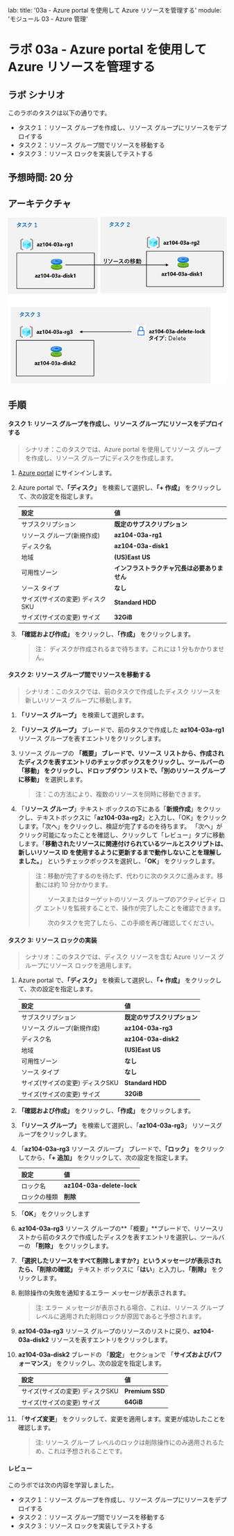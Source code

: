 lab:
    title: '03a - Azure portal を使用して Azure リソースを管理する'
    module: 'モジュール 03 - Azure 管理'

# ラボ 03a - Azure portal を使用して Azure リソースを管理する
## ラボ シナリオ

このラボのタスクは以下の通りです。

+ タスク１：リソース グループを作成し、リソース グループにリソースをデプロイする
+ タスク２：リソース グループ間でリソースを移動する
+ タスク３：リソース ロックを実装してテストする



## 予想時間: 20 分



## アーキテクチャ

![image](./media/lab03a.png)



## 手順

#### タスク 1: リソース グループを作成し、リソース グループにリソースをデプロイする

> シナリオ：このタスクでは、Azure portal を使用してリソース グループを作成し、リソース グループにディスクを作成します。

1. [Azure portal](https://portal.azure.com) にサインインします。

1. Azure portal で、**「ディスク」** を検索して選択し、**「+ 作成」** をクリックして、次の設定を指定します。

    |設定|値|
    |---|---|
    |サブスクリプション| **既定のサブスクリプション** |
    |リソース グループ(新規作成)| **az104-03a-rg1** |
    |ディスク名| **az104-03a-disk1** |
    |地域| **(US)East US** |
    |可用性ゾーン| **インフラストラクチャ冗長は必要ありません** |
    |ソース タイプ| **なし** |
    |サイズ(サイズの変更) ディスクSKU| **Standard HDD** |
    |サイズ(サイズの変更) サイズ| **32GiB** |

1. **「確認および作成」** をクリックし、**「作成」** をクリックします。

    >注： ディスクが作成されるまで待ちます。これには 1 分もかかりません。
    
    

#### タスク 2: リソース グループ間でリソースを移動する 

> シナリオ：このタスクでは、前のタスクで作成したディスク リソースを新しいリソース グループに移動します。 

1. **「リソース グループ」** を検索して選択します。 

1. **「リソース グループ」** ブレードで、前のタスクで作成した **az104-03a-rg1** リソース グループを表すエントリをクリックします。

1. リソース グループの **「概要」 **ブレードで、リソース リストから、作成されたディスクを表すエントリのチェックボックスをクリックし、ツールバーの **「移動」** をクリックし、ドロップダウン リストで、**「別のリソース グループに移動」** を選択します。

    >注：この方法により、複数のリソースを同時に移動できます。 

1. 「**リソース グループ**」テキスト ボックスの下にある「**新規作成**」をクリックし、テキストボックスに「**az104-03a-rg2**」と入力し、「OK」をクリックします。「次へ」をクリックし、検証が完了するのを待ちます。 「次へ」がクリック可能になったことを確認し、クリックして「レビュー」タブに移動します。「**移動されたリソースに関連付けられているツールとスクリプトは、新しいリソース ID を使用するように更新するまで動作しないことを理解しました。**」 というチェックボックスを選択し、「**OK**」 をクリックします。

    >注：移動が完了するのを待たず、代わりに次のタスクに進みます。移動には約 10 分かかります。
    >
    >　　ソースまたはターゲットのリソース グループのアクティビティ ログ エントリを監視することで、操作が完了したことを確認できます。
    >
    >　　次のタスクを完了したら、この手順を再び確認してください。
    
    

#### タスク 3: リソース ロックの実装

> シナリオ：このタスクでは、ディスク リソースを含む Azure リソース グループにリソース ロックを適用します。

1. Azure portal で、**「ディスク」** を検索して選択し、**「+ 作成」** をクリックして、次の設定を指定します。

    | 設定                             | 値                           |
    | -------------------------------- | ---------------------------- |
    | サブスクリプション               | **既定のサブスクリプション** |
    | リソース グループ(新規作成)      | **az104-03a-rg3**            |
    | ディスク名                       | **az104-03a-disk2**          |
    | 地域                             | **(US)East US**              |
    | 可用性ゾーン                     | **なし**                     |
    | ソース タイプ                    | **なし**                     |
    | サイズ(サイズの変更) ディスクSKU | **Standard HDD**             |
    | サイズ(サイズの変更) サイズ      | **32GiB**                    |

1. **「確認および作成」** をクリックし、**「作成」** をクリックします。

1. **「リソース グループ」** を検索して選択し、「**az104-03a-rg3**」 リソースグループをクリックします。 

1. 「**az104-03a-rg3** リソース グループ」 ブレードで、**「ロック」** をクリックしてから、**「+ 追加」** をクリックして、次の設定を指定します。

    |設定|値|
    |---|---|
    |ロック名| **az104-03a-delete-lock** |
    |ロックの種類| **削除** |

1. 「**OK**」 をクリックします    

1. **az104-03a-rg3** リソース グループの**「概要」**ブレードで、リソースリストから前のタスクで作成したディスクを表すエントリを選択し、ツールバーの **「削除」** をクリックします。 

1. **「選択したリソースをすべて削除しますか?」**というメッセージが表示されたら、**「削除の確認」** テキスト ボックスに「**はい**」と入力し、**「削除」** をクリックします。

1. 削除操作の失敗を通知するエラー メッセージが表示されます。 

    >注: エラー メッセージが表示される場合、これは、リソース グループ レベルに適用された削除ロックが原因であると予想されます。

1. **az104-03a-rg3** リソース グループのリソースのリストに戻り、**az104-03a-disk2** リソースを表すエントリをクリックします。 

1. **az104-03a-disk2** ブレードの 「**設定**」 セクションで 「**サイズおよびパフォーマンス**」 をクリックし、次の設定を指定します。

    | 設定                             | 値              |
    | -------------------------------- | --------------- |
    | サイズ(サイズの変更) ディスクSKU | **Premium SSD** |
    | サイズ(サイズの変更) サイズ      | **64GiB**       |

1. 「**サイズ変更**」 をクリックして、変更を適用します。変更が成功したことを確認します。

     >注: リソース グループ レベルのロックは削除操作にのみ適用されるため、これは予想されることです。 



#### レビュー

このラボでは次の内容を学習しました。

+ タスク１：リソース グループを作成し、リソース グループにリソースをデプロイする
+ タスク２：リソース グループ間でリソースを移動する
+ タスク３：リソース ロックを実装してテストする
